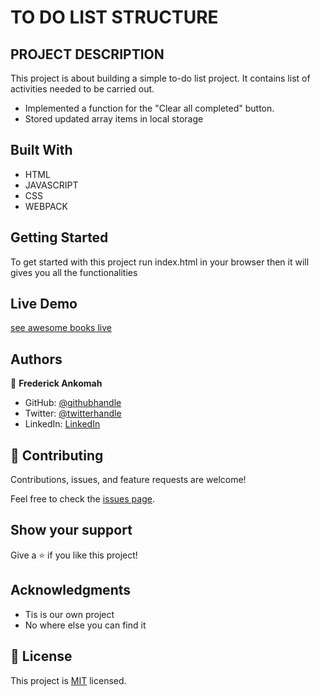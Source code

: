 

# TO DO LIST STRUCTURE

## PROJECT DESCRIPTION
This project is about building a simple to-do list project. It contains list of activities 
needed to be carried out.

- Implemented a function for the "Clear all completed" button.
- Stored updated array items in local storage 


## Built With

- HTML
- JAVASCRIPT
- CSS
- WEBPACK



## Getting Started

To get started with this project run index.html in your browser then it will gives you all the functionalities 


## Live Demo
[see awesome books live]()

## Authors

👤 **Frederick Ankomah**

- GitHub: [@githubhandle](https://github.com/kingkowa)
- Twitter: [@twitterhandle](https://twitter.com/kingkowa1)
- LinkedIn: [LinkedIn](https://linkedin.com/in/frederickankomah)

## 🤝 Contributing

Contributions, issues, and feature requests are welcome!

Feel free to check the [issues page](../../issues/).

## Show your support

Give a ⭐️ if you like this project!

## Acknowledgments

- Tis is our own project
- No where else you can find it


## 📝 License

This project is [MIT](./MIT.md) licensed.
